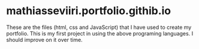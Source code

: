 # mathiasseviiri.portfolio.githib.io
These are the files (html, css and JavaScript) that I have used to create my portfolio. This is my first project in using the above programing languages. I should improve on it over time.
